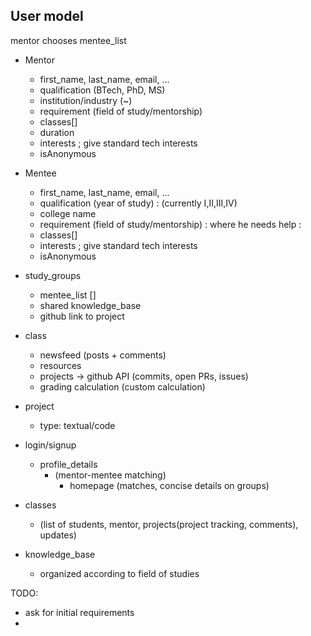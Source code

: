 ## User model

mentor chooses mentee_list

- Mentor
    - first_name, last_name, email, ...
    - qualification (BTech, PhD, MS)
    - institution/industry (~)
    - requirement (field of study/mentorship)
    - classes[]
    - duration
    - interests ; give standard tech interests
    - isAnonymous

- Mentee
    - first_name, last_name, email, ...
    - qualification (year of study) : (currently I,II,III,IV)
    - college name
    - requirement (field of study/mentorship) : where he needs help : 
    - classes[]
    - interests ; give standard tech interests
    - isAnonymous
- study_groups
    - mentee_list []
    - shared knowledge_base
    - github link to project

- class 
    - newsfeed (posts + comments)
    - resources
    - projects -> github API (commits, open PRs, issues)
    - grading calculation (custom calculation)

- project
    - type: textual/code


- login/signup 
    - profile_details 
        - (mentor-mentee matching) 
            - homepage (matches, concise details on groups)

- classes
    - (list of students, mentor, projects(project tracking, comments), updates)

- knowledge_base
    - organized according to field of studies


TODO: 
- ask for initial requirements
- 